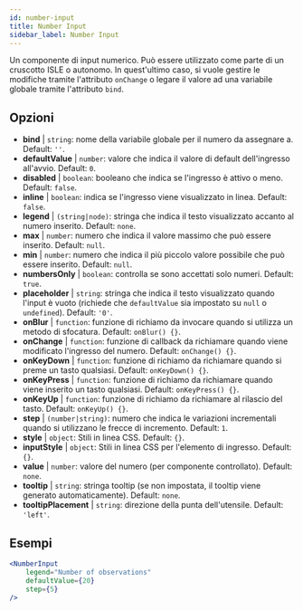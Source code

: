 ```yaml
---
id: number-input
title: Number Input
sidebar_label: Number Input
---
```


Un componente di input numerico. Può essere utilizzato come parte di un cruscotto ISLE o autonomo. In quest'ultimo caso, si vuole gestire le modifiche tramite l'attributo `onChange` o legare il valore ad una variabile globale tramite l'attributo `bind`.

## Opzioni

* __bind__ | `string`: nome della variabile globale per il numero da assegnare a. Default: `''`.
* __defaultValue__ | `number`: valore che indica il valore di default dell'ingresso all'avvio. Default: `0`.
* __disabled__ | `boolean`: booleano che indica se l'ingresso è attivo o meno. Default: `false`.
* __inline__ | `boolean`: indica se l'ingresso viene visualizzato in linea. Default: `false`.
* __legend__ | `(string|node)`: stringa che indica il testo visualizzato accanto al numero inserito. Default: `none`.
* __max__ | `number`: numero che indica il valore massimo che può essere inserito. Default: `null`.
* __min__ | `number`: numero che indica il più piccolo valore possibile che può essere inserito. Default: `null`.
* __numbersOnly__ | `boolean`: controlla se sono accettati solo numeri. Default: `true`.
* __placeholder__ | `string`: stringa che indica il testo visualizzato quando l'input è vuoto (richiede che `defaultValue` sia impostato su `null` o `undefined`). Default: `'0'`.
* __onBlur__ | `function`: funzione di richiamo da invocare quando si utilizza un metodo di sfocatura. Default: `onBlur() {}`.
* __onChange__ | `function`: funzione di callback da richiamare quando viene modificato l'ingresso del numero. Default: `onChange() {}`.
* __onKeyDown__ | `function`: funzione di richiamo da richiamare quando si preme un tasto qualsiasi. Default: `onKeyDown() {}`.
* __onKeyPress__ | `function`: funzione di richiamo da richiamare quando viene inserito un tasto qualsiasi. Default: `onKeyPress() {}`.
* __onKeyUp__ | `function`: funzione di richiamo da richiamare al rilascio del tasto. Default: `onKeyUp() {}`.
* __step__ | `(number|string)`: numero che indica le variazioni incrementali quando si utilizzano le frecce di incremento. Default: `1`.
* __style__ | `object`: Stili in linea CSS. Default: `{}`.
* __inputStyle__ | `object`: Stili in linea CSS per l'elemento di ingresso. Default: `{}`.
* __value__ | `number`: valore del numero (per componente controllato). Default: `none`.
* __tooltip__ | `string`: stringa tooltip (se non impostata, il tooltip viene generato automaticamente). Default: `none`.
* __tooltipPlacement__ | `string`: direzione della punta dell'utensile. Default: `'left'`.


## Esempi

```jsx live
<NumberInput
    legend="Number of observations"
    defaultValue={20}
    step={5}
/>
```

